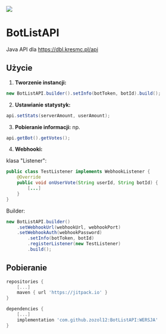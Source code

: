 [![](https://jitpack.io/v/zozol12/BotListAPI.svg)](https://jitpack.io/#zozol12/BotListAPI)
# BotListAPI
Java API dla https://dbl.kresmc.pl/api

## Użycie
1. **Tworzenie instancji:**
```java
new BotListAPI.builder().setInfo(botToken, botId).build();
```
2. **Ustawianie statystyk:**
```java
api.setStats(serverAmount, userAmount);
```
3. **Pobieranie informacji:**
np.
```java
api.getBot().getVotes();
```
4. **Webhooki:**

klasa "Listener":
```java
public class TestListener implements WebhookListener {
    @Override
    public void onUserVote(String userId, String botId) {
        [...]
    }
}
```
Builder:
```java
new BotListAPI.builder()
	.setWebhookUrl(webhookUrl, webhookPort)
	.setWebhookAuth(webhookPassword)
        .setInfo(botToken, botId)
        .registerListener(new TestListener)
        .build();
```

## Pobieranie
```gradle
repositories {
	[...]
	maven { url 'https://jitpack.io' }
}

dependencies {
	[...]
	implementation 'com.github.zozol12:BotListAPI:WERSJA'
}
```

